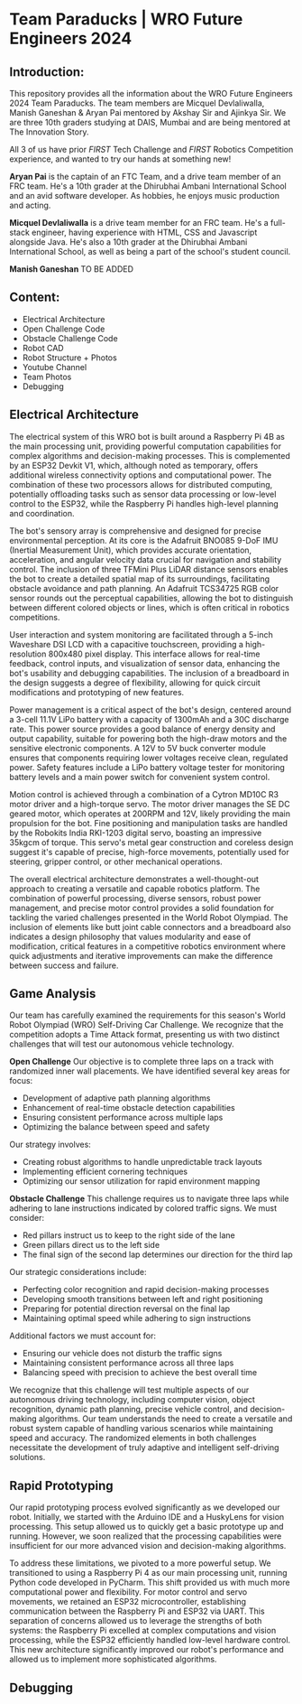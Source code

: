 # Team Paraducks | WRO Future Engineers 2024

## Introduction:
This repository provides all the information about the WRO Future Engineers 2024 Team Paraducks. The team members are Micquel Devlaliwalla, Manish Ganeshan & Aryan Pai mentored by Akshay Sir and Ajinkya Sir. We are three 10th graders studying at DAIS, Mumbai and are being mentored at The Innovation Story.

All 3 of us have prior *FIRST* Tech Challenge and *FIRST* Robotics Competition experience, and wanted to try our hands at something new!

**Aryan Pai** is the captain of an FTC Team, and a drive team member of an FRC team. He's a 10th grader at the Dhirubhai Ambani International School and an avid software developer. As hobbies, he enjoys music production and acting.

**Micquel Devlaliwalla** is a drive team member for an FRC team. He's a full-stack engineer, having experience with HTML, CSS and Javascript alongside Java. He's also a 10th grader at the Dhirubhai Ambani International School, as well as being a part of the school's student council.

**Manish Ganeshan** TO BE ADDED

## Content:
* Electrical Architecture
* Open Challenge Code
* Obstacle Challenge Code
* Robot CAD
* Robot Structure + Photos
* Youtube Channel
* Team Photos
* Debugging

## Electrical Architecture

The electrical system of this WRO bot is built around a Raspberry Pi 4B as the main processing unit, providing powerful computation capabilities for complex algorithms and decision-making processes. This is complemented by an ESP32 Devkit V1, which, although noted as temporary, offers additional wireless connectivity options and computational power. The combination of these two processors allows for distributed computing, potentially offloading tasks such as sensor data processing or low-level control to the ESP32, while the Raspberry Pi handles high-level planning and coordination.

The bot's sensory array is comprehensive and designed for precise environmental perception. At its core is the Adafruit BNO085 9-DoF IMU (Inertial Measurement Unit), which provides accurate orientation, acceleration, and angular velocity data crucial for navigation and stability control. The inclusion of three TFMini Plus LiDAR distance sensors enables the bot to create a detailed spatial map of its surroundings, facilitating obstacle avoidance and path planning. An Adafruit TCS34725 RGB color sensor rounds out the perceptual capabilities, allowing the bot to distinguish between different colored objects or lines, which is often critical in robotics competitions.

User interaction and system monitoring are facilitated through a 5-inch Waveshare DSI LCD with a capacitive touchscreen, providing a high-resolution 800x480 pixel display. This interface allows for real-time feedback, control inputs, and visualization of sensor data, enhancing the bot's usability and debugging capabilities. The inclusion of a breadboard in the design suggests a degree of flexibility, allowing for quick circuit modifications and prototyping of new features.

Power management is a critical aspect of the bot's design, centered around a 3-cell 11.1V LiPo battery with a capacity of 1300mAh and a 30C discharge rate. This power source provides a good balance of energy density and output capability, suitable for powering both the high-draw motors and the sensitive electronic components. A 12V to 5V buck converter module ensures that components requiring lower voltages receive clean, regulated power. Safety features include a LiPo battery voltage tester for monitoring battery levels and a main power switch for convenient system control.

Motion control is achieved through a combination of a Cytron MD10C R3 motor driver and a high-torque servo. The motor driver manages the SE DC geared motor, which operates at 200RPM and 12V, likely providing the main propulsion for the bot. Fine positioning and manipulation tasks are handled by the Robokits India RKI-1203 digital servo, boasting an impressive 35kgcm of torque. This servo's metal gear construction and coreless design suggest it's capable of precise, high-force movements, potentially used for steering, gripper control, or other mechanical operations.

The overall electrical architecture demonstrates a well-thought-out approach to creating a versatile and capable robotics platform. The combination of powerful processing, diverse sensors, robust power management, and precise motor control provides a solid foundation for tackling the varied challenges presented in the World Robot Olympiad. The inclusion of elements like butt joint cable connectors and a breadboard also indicates a design philosophy that values modularity and ease of modification, critical features in a competitive robotics environment where quick adjustments and iterative improvements can make the difference between success and failure.

## Game Analysis
Our team has carefully examined the requirements for this season's World Robot Olympiad (WRO) Self-Driving Car Challenge. We recognize that the competition adopts a Time Attack format, presenting us with two distinct challenges that will test our autonomous vehicle technology.

**Open Challenge**
Our objective is to complete three laps on a track with randomized inner wall placements. We have identified several key areas for focus:

* Development of adaptive path planning algorithms
* Enhancement of real-time obstacle detection capabilities
* Ensuring consistent performance across multiple laps
* Optimizing the balance between speed and safety

Our strategy involves:

* Creating robust algorithms to handle unpredictable track layouts
* Implementing efficient cornering techniques
* Optimizing our sensor utilization for rapid environment mapping


**Obstacle Challenge**
This challenge requires us to navigate three laps while adhering to lane instructions indicated by colored traffic signs. We must consider:

* Red pillars instruct us to keep to the right side of the lane
* Green pillars direct us to the left side
* The final sign of the second lap determines our direction for the third lap

Our strategic considerations include:

* Perfecting color recognition and rapid decision-making processes
* Developing smooth transitions between left and right positioning
* Preparing for potential direction reversal on the final lap
* Maintaining optimal speed while adhering to sign instructions

Additional factors we must account for:
* Ensuring our vehicle does not disturb the traffic signs
* Maintaining consistent performance across all three laps
* Balancing speed with precision to achieve the best overall time

We recognize that this challenge will test multiple aspects of our autonomous driving technology, including computer vision, object recognition, dynamic path planning, precise vehicle control, and decision-making algorithms.
Our team understands the need to create a versatile and robust system capable of handling various scenarios while maintaining speed and accuracy. The randomized elements in both challenges necessitate the development of truly adaptive and intelligent self-driving solutions.

## Rapid Prototyping

Our rapid prototyping process evolved significantly as we developed our robot. Initially, we started with the Arduino IDE and a HuskyLens for vision processing. This setup allowed us to quickly get a basic prototype up and running. However, we soon realized that the processing capabilities were insufficient for our more advanced vision and decision-making algorithms.

To address these limitations, we pivoted to a more powerful setup. We transitioned to using a Raspberry Pi 4 as our main processing unit, running Python code developed in PyCharm. This shift provided us with much more computational power and flexibility. For motor control and servo movements, we retained an ESP32 microcontroller, establishing communication between the Raspberry Pi and ESP32 via UART. This separation of concerns allowed us to leverage the strengths of both systems: the Raspberry Pi excelled at complex computations and vision processing, while the ESP32 efficiently handled low-level hardware control. This new architecture significantly improved our robot's performance and allowed us to implement more sophisticated algorithms.

## Debugging
